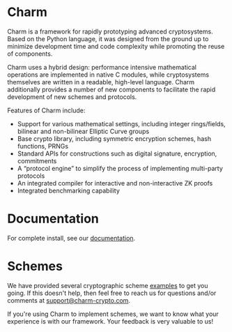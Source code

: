 Charm
=====
Charm is a framework for rapidly prototyping advanced cryptosystems.  Based on the Python language, it was designed from the ground up to minimize development time and code complexity while promoting the reuse of components.

Charm uses a hybrid design: performance intensive mathematical operations are implemented in native C modules, while cryptosystems themselves are written in a readable, high-level language.  Charm additionally provides a number of new components to facilitate the rapid development of new schemes and protocols.

Features of Charm include:
* Support for various mathematical settings, including integer rings/fields, bilinear and non-bilinear Elliptic Curve groups
* Base crypto library, including symmetric encryption schemes, hash functions, PRNGs   
* Standard APIs for constructions such as digital signature, encryption, commitments
* A “protocol engine” to simplify the process of implementing multi-party protocols
* An integrated compiler for interactive and non-interactive ZK proofs
* Integrated benchmarking capability

Documentation
=============
For complete install, see our [documentation](http://jhuisi.github.com/charm/install_source.html). 

Schemes
=======
We have provided several cryptographic scheme [examples](http://jhuisi.github.com/charm/schemes.html) to get you going. If this doesn't help, then feel free to reach us for questions and/or comments at support@charm-crypto.com.

If you're using Charm to implement schemes, we want to know what your experience is with our framework. Your feedback is very valuable to us! 


